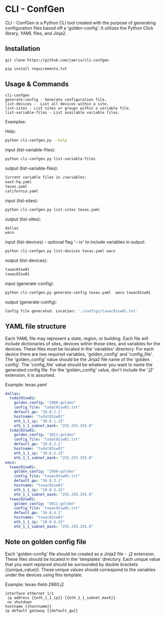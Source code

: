 # CLI - ConfGen

CLI - ConfGen is a Python CLI tool created with the purpose of generating configuration files based off a 'golden-config'. It utilizes the Python Click library, YAML files, and Jinja2.

## Installation

    git clone https://github.com/jaeriv/cli-confgen

```bash
pip install requirements.txt
```

## Usage & Commands

```
cli-confgen
generate-config - Generate configuration file.
list-devices -  List all devices within a site.
list-sites - List sites or groups within a variable file.
list-variable-files - List available variable files.
```
Examples:

Help:
```bash
python cli-confgen.py --help
```

input (list-variable-files):
```bash
python cli-confgen.py list-variable-files
```
output (list-variable-files):
```bash
Current variable files in /variables:
east-hq.yaml
texas.yaml
california.yaml
```
input (list-sites):
```bash
python cli-confgen.py list-sites texas.yaml
```
output (list-sites):
```bash
dallas
waco
```
input (list-devices) - optional flag '--iv' to include variables in output:
```bash
python cli-confgen.py list-devices texas.yaml waco
```
output (list-devices):
```bash
txwac01sw01
txwac02sw01
```
input (generate-config):
```bash
python cli-confgen.py generate-config texas.yaml  waco txwac01sw01
```
output (generate-config):
```bash
Config file generated. Location: './configs/txwac01sw01.txt'
```

## YAML file structure
Each YAML file may represent a state, region, or building. 
Each file will include dictionaries of sites, devices within those sites, and variables for the devices. These files must be located in the 'variables' directory. For each device there are two required variables, 'golden_config' and 'config_file'. The 'golden_config' value should be the Jinja2 file name of the 'golden config'. The 'config_file' value should be whatever you want to name the generated config file. For the 'golden_config' value, don't include the '.j2' extension, it is assumed.

Example: texas.yaml
```yaml
dallas:
  txdal01sw01:
    golden_config: "2960-golden"
    config_file: "txdal01sw01.txt"
    default_gw: "10.8.1.1"
    hostname: "txdal01sw01"
    eth_1_1_ip: "10.8.1.15"
    eth_1_1_subnet_mask: "255.255.255.0"
  txdal02sw01:
    golden_config: "3011-golden"
    config_file: "txdal02sw01.txt"
    default_gw: "10.8.2.1"
    hostname: "txdal02sw01"
    eth_1_1_ip: "10.8.2.15"
    eth_1_1_subnet_mask: "255.255.255.0"
waco:
  txwac01sw01:
    golden_config: "2960-golden"
    config_file: "txwac01sw01.txt"
    default_gw: "10.8.3.1"
    hostname: "txwac01sw01"
    eth_1_1_ip: "10.8.3.15"
    eth_1_1_subnet_mask: "255.255.255.0"
  txwac02sw01:
    golden_config: "3011-golden"
    config_file: "txwac02sw01.txt"
    default_gw: "10.8.4.1"
    hostname: "txwac02sw01"
    eth_1_1_ip: "10.8.4.15"
    eth_1_1_subnet_mask: "255.255.255.0"
```

## Note on golden config file
Each 'golden-config' file should be created as a Jinja2 file - .j2 extension. These files should be located in the 'templates' directory. Each unique value that you want replaced should be surrounded by double brackets {{unique_value}}. These unique values should correspond to the variables under the devices using this template. 

Example: texas-field-2960.j2
```
interface ethernet 1/1
 ip address {{eth_1_1_ip}} {{eth_1_1_subnet_mask}}
 no shutdown
hostname {{hostname}}
ip default gateway {{default_gw}}
```

